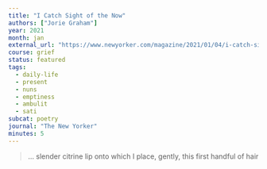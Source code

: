 ```yaml
---
title: "I Catch Sight of the Now"
authors: ["Jorie Graham"]
year: 2021
month: jan
external_url: "https://www.newyorker.com/magazine/2021/01/04/i-catch-sight-of-the-now"
course: grief
status: featured
tags:
  - daily-life
  - present
  - nuns
  - emptiness
  - ambulit
  - sati
subcat: poetry
journal: "The New Yorker"
minutes: 5
---
```


> … slender citrine lip onto which I place, gently, this first handful of hair

